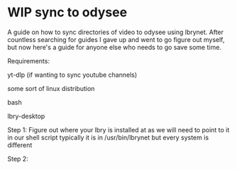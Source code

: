 # WIP sync to odysee
A guide on how to sync directories of video to odysee using lbrynet. 
After countless searching for guides I gave up and went to go figure out myself, but now here's a guide for anyone else who needs to go save some time. 

Requirements: 

yt-dlp (if wanting to sync youtube channels)

some sort of linux distribution

bash

lbry-desktop


Step 1:
Figure out where your lbry is installed at as we will need to point to it in our shell script typically it is in /usr/bin/lbrynet but every system is different

Step 2: 
